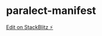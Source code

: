 # paralect-manifest

[Edit on StackBlitz ⚡️](https://stackblitz.com/edit/sveltejs-kit-minimal-tailwind-ikxg5h)